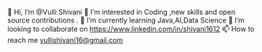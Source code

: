 👋 Hi, I’m @Vulli Shivani
👀 I’m interested in Coding ,new skills and open source contributions .
🌱 I’m currently learning Java,AI,Data Science
💞️ I’m looking to collaborate on https://www.linkedin.com/in/shivani1612
📫 How to reach me vullishivani16@gmail.com
